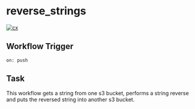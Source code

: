 # reverse_strings

[![cx](https://github.com/Balou/dd-reverse-strings/workflows/cx/badge.svg)](https://github.com/Balou9/dd-reverse_strings/actions)

## Workflow Trigger
```
on: push
```

## Task  
This workflow gets a string from one s3 bucket, performs a string reverse and puts the reversed string into another s3 bucket.
